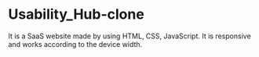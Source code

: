 # Usability_Hub-clone
It is a SaaS website made by using HTML, CSS, JavaScript. It is responsive and works according to the device width.
